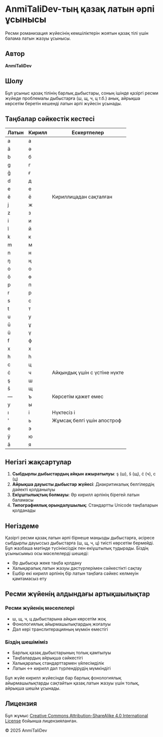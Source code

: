 # AnmiTaliDev-тың қазақ латын әрпі ұсынысы

Ресми романизация жүйесінің кемшіліктерін жоятын қазақ тілі үшін балама латын жазуы ұсынысы.

## Автор
**AnmiTaliDev**

## Шолу

Бұл ұсыныс қазақ тілінің барлық дыбыстары, соның ішінде қазіргі ресми жүйеде проблемалы дыбыстарға (ш, щ, ч, ц т.б.) анық, айрықша көрсетім беретін кешенді латын әрпі жүйесін ұсынады.

## Таңбалар сәйкестік кестесі

| Латын | Кирилл | Ескертпелер |
|-------|---------|------------|
| a | а | |
| ä | ә | |
| b | б | |
| g | г | |
| ǧ | ғ | |
| d | д | |
| e | е | |
| ё | ё | Кириллицадан сақталған |
| j | ж | |
| z | з | |
| i | и | |
| î | й | |
| k | к | |
| m | м | |
| n | н | |
| ŋ | ң | |
| o | о | |
| ö | ө | |
| p | п | |
| r | р | |
| s | с | |
| t | т | |
| u | у | |
| ū | ұ | |
| ü | ү | |
| f | ф | |
| x | х | |
| h | һ | |
| c | ц | |
| ċ | ч | Айқындық үшін c үстіне нүкте |
| ş | ш | |
| š | щ | |
| — | ъ | Көрсетім қажет емес |
| y | ы | |
| ı | і | Нүктесіз i |
| ' | ь | Жұмсақ белгі үшін апостроф |
| e | э | |
| ÿ | ю | |
| ã | я | |

## Негізгі жақсартулар

1. **Сыбдырлы дыбыстардың айқын ажыратылуы**: ş (ш), š (щ), ċ (ч), c (ц)
2. **Айрықша дауысты дыбыстар жүйесі**: Диакритикалық белгілердің дәйекті қолданылуы
3. **Екіұштылықтың болмауы**: Әр кирилл әрпінің бірегей латын баламасы
4. **Типографиялық орындалушылық**: Стандартты Unicode таңбаларын қолданады

## Негіздеме

Қазіргі ресми қазақ латын әрпі бірнеше маңызды дыбыстарға, әсіресе сыбдырлы дауыссыз дыбыстарға (ш, щ, ч, ц) тиісті көрсетім бермейді. Бұл жазбаша мәтінде түсініксіздік пен екіұштылық тудырады. Біздің ұсынысымыз осы мәселелерді шешеді:

- Әр дыбысқа жеке таңба қолдану
- Халықаралық латын жазуы дәстүрлерімен сәйкестікті сақтау
- Ешбір екі кирилл әрпінің бір латын таңбаға сәйкес келмеуін қамтамасыз ету

## Ресми жүйенің алдындағы артықшылықтар

### Ресми жүйенің мәселелері
- ш, щ, ч, ц дыбыстарына айқын көрсетім жоқ
- Фонологиялық айырмашылықтардың жоғалуы
- Дәл кері транслитерацияның мүмкін еместігі

### Біздің шешіміміз
- Барлық қазақ дыбыстарының толық қамтылуы
- Таңбалардың айрықша сәйкестігі
- Халықаралық стандарттармен үйлесімділік
- Латын ↔ кирилл дәл түрлендірудің мүмкіндігі

Бұл жүйе кирилл жүйесінде бар барлық фонологиялық айырмашылықтарды сақтайтын қазақ латын жазуы үшін толық, айрықша шешім ұсынады.

## Лицензия

Бұл жұмыс [Creative Commons Attribution-ShareAlike 4.0 International License](https://creativecommons.org/licenses/by-sa/4.0/) бойынша лицензияланған.

© 2025 AnmiTaliDev